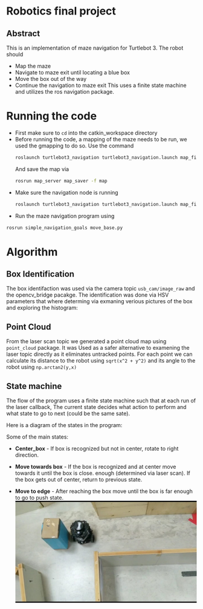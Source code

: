 # Robotics final project
## Abstract
This is an implementation of maze navigation for Turtlebot 3. The robot should
* Map the maze
* Navigate to maze exit until locating a blue box
* Move the box out of the way
* Continue the navigation to maze exit
This uses a finite state machine and utilizes the ros navigation package.

# Running the code
* First make sure to `cd` into the catkin_workspace directory
* Before running the code, a mapping of the maze needs to be run, we used the gmapping to do so. Use the command
  ```bash
  roslaunch turtlebot3_navigation turtlebot3_navigation.launch map_file:=$HOME/map.yaml
  ```
  And save the map via
  ```bash
  rosrun map_server map_saver -f map
  ```
* Make sure the navigation node is running
  ```bash
  roslaunch turtlebot3_navigation turtlebot3_navigation.launch map_file:=$HOME/map.yaml
  ```
* Run the maze navigation program using
 ```bash
 rosrun simple_navigation_goals move_base.py
 ```
 
 # Algorithm
 ## Box Identification
 The box identifaction was used via the camera topic `usb_cam/image_raw` and the opencv_bridge pacakge.
 The identification was done via HSV parameters that where determing via exmaning verious pictures of the box
 and exploring the histogram:
 
 ## Point Cloud
 From the laser scan topic we generated a point cloud map using `point_cloud` package. It was
 Used as a safer alternative to examening the laser topic directly as it eliminates untracked points.
 For each point we can calculate its distance to the robot using `sqrt(x^2 + y^2)` and its angle to the robot using
 `np.arctan2(y,x)`
 
 ## State machine
 The flow of the program uses a finite state machine such that at each run of the laser callback,
 The current state decides what action to perform and what state to go to next (could be the same sate).
 
 Here is a diagram of the states in the program:
 
Some of the main states:
* **Center_box** - If box is recognized but not in center, rotate to right direction.
* **Move towards box** - If the box is  recognized and at center move towards it until the box is close. 
                         enough (determined via laser scan). If the box gets out of center, return to previous state.
                          
  
* **Move to edge** - After reaching the box move until the box is far enough to go to push state.
![alt text](robot1.jpeg "move wowards")
